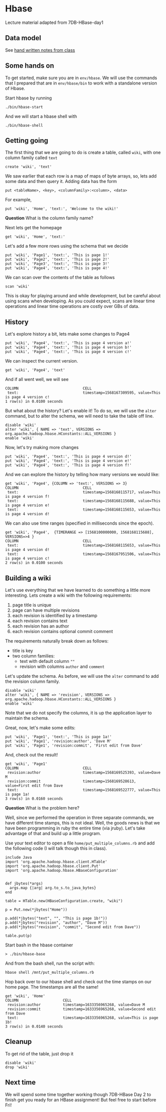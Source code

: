 # Hbase

Lecture material adapted from 7DB-HBase-day1

## Data model

See [hand written notes from class](./2021-09-27.pdf)

## Some hands on

To get started, make sure you are in `env/hbase`.  We will use the commands that
I prepared that are in `env/hbase/bin` to work with a standalone version of
Hbase.

Start hbase by running

    ./bin/hbase-start


And we will start a hbase shell with

    ./bin/hbase-shell

## Getting going

The first thing that we are going to do is create a table, called `wiki`, with
one column family called `text`

    create 'wiki', 'text'

We saw earlier that each row is a map of maps of byte arrays, so, lets add some
data and then query it.  Adding data has the form

    put <tableName>, <key>, <columnFamily>:<column>, <data>

For example,

    put 'wiki', 'Home', 'text:', 'Welcome to the wiki!'


**Question** What is the column family name?

Next lets get the homepage

    get 'wiki', 'Home', 'text:'


Let's add a few more rows using the schema that we decide

    put 'wiki', 'Page1', 'text:', 'This is page 1!'
    put 'wiki', 'Page2', 'text:', 'This is page 2!'
    put 'wiki', 'Page3', 'text:', 'This is page 3!'
    put 'wiki', 'Page4', 'text:', 'This is page 4!'

We can scan over the contents of the table as follows

    scan 'wiki'

This is okay for playing around and while development, but be careful about
using scans when developing.  As you could expect, scans are linear time
operations and linear time operations are costly over GBs of data.

## History

Let's explore history a bit, lets make some changes to Page4

    put 'wiki', 'Page4', 'text:', 'This is page 4 version a!'
    put 'wiki', 'Page4', 'text:', 'This is page 4 version b!'
    put 'wiki', 'Page4', 'text:', 'This is page 4 version c!'

We can inspect the current version.

    get 'wiki', 'Page4', 'text'

And if all went well, we will see

    COLUMN                             CELL
     text:                             timestamp=1568167309595, value=This is page 4 version c!
    1 row(s) in 0.0100 seconds

But what about the history? Let's enable it! To do so, we will use the `alter` command, but
to alter the schema, we will need to take the table off line.

    disable 'wiki'
    alter 'wiki', { NAME => 'text', VERSIONS => org.apache.hadoop.hbase.HConstants::ALL_VERSIONS }
    enable 'wiki'

Now, let's try making more changes

    put 'wiki', 'Page4', 'text:', 'This is page 4 version d!'
    put 'wiki', 'Page4', 'text:', 'This is page 4 version e!'
    put 'wiki', 'Page4', 'text:', 'This is page 4 version f!'

And we can explore the history by telling how many versions we would like:

    get 'wiki', 'Page4', {COLUMN => 'text:', VERSIONS => 3}
    COLUMN                             CELL
     text:                             timestamp=1568168115717, value=This is page 4 version f!
     text:                             timestamp=1568168115688, value=This is page 4 version e!
     text:                             timestamp=1568168115653, value=This is page 4 version d!

We can also use time ranges (specified in milliseconds since the epoch).

    get 'wiki', 'Page4',  {TIMERANGE => [1568100000000, 1568168115688], VERSIONS=>4 }
    COLUMN                             CELL
     text:                             timestamp=1568168115653, value=This is page 4 version d!
     text:                             timestamp=1568167951506, value=This is page 4 version c!
    2 row(s) in 0.0100 seconds

## Building a wiki

Let's use everything that we have learned to do something a little more
interesting.  Lets create a wiki with the following requirements:

1. page title is unique
2. page can have multiple revisions
3. each revision is identified by a timestamp
4. each revision contains text
5. each revision has an author
6. each revision contains optional commit comment

The requirements naturally break down as follows:

- title is key
- two column families:
    - text with default column `""`
    - revision with columns `author` and `comment`

Let's update the schema. As before, we will use the `alter` command to add the
revision column family.

    disable 'wiki'
    alter 'wiki', { NAME => 'revision', VERSIONS => org.apache.hadoop.hbase.HConstants::ALL_VERSIONS }
    enable 'wiki'

Note that we do not specify the columns, it is up the application layer to
maintain the schema.

Great, now, let's make some edits:

    put 'wiki', 'Page1', 'text:', 'This is page 1a!'
    put 'wiki', 'Page1', 'revision:author', 'Dave M'
    put 'wiki', 'Page1', 'revision:commit', 'First edit from Dave'


And, check out the result!

    get 'wiki', 'Page1'
    COLUMN                             CELL
     revision:author                   timestamp=1568169525393, value=Dave M
     revision:commit                   timestamp=1568169528613, value=First edit from Dave
     text:                             timestamp=1568169522777, value=This is page 1a!
    3 row(s) in 0.0160 seconds

**Question** What is the problem here?

Well, since we performed the operation in three separate commands, we have
different time stamps, this is not ideal.  Well, the goods news is that we have
been programming in ruby the entire time (via jruby).  Let's take advantage of
that and build up a little program.

Use your text editor to open a file `home/put_multiple_columns.rb` and add the
following code (I will talk though this in class).

    include Java
    import 'org.apache.hadoop.hbase.client.HTable'
    import 'org.apache.hadoop.hbase.client.Put'
    import 'org.apache.hadoop.hbase.HBaseConfiguration'


    def jbytes(*args)
      args.map {|arg| arg.to_s.to_java_bytes}
    end

    table = HTable.new(HBaseConfiguration.create, "wiki")

    p = Put.new(*jbytes("Home"))

    p.add(*jbytes("text", "", "This is page 1b!"))
    p.add(*jbytes("revision", "author", "Dave M"))
    p.add(*jbytes("revision", "commit", "Second edit from Dave"))

    table.put(p)

Start bash in the hbase container

    > ./bin/hbase-base

And from the bash shell, run the script with:

    hbase shell /mnt/put_multiple_columns.rb

Hop back over to our hbase shell and check out the time stamps on our home
page.  The timestamps are all the same!

    get 'wiki', 'Home'
    COLUMN                    CELL
     revision:author          timestamp=1633356965268, value=Dave M
     revision:commit          timestamp=1633356965268, value=Second edit from Dave
     text:                    timestamp=1633356965268, value=This is page 1b!
    3 row(s) in 0.0140 seconds

## Cleanup

To get rid of the table, just drop it

    disable 'wiki'
    drop 'wiki'

## Next time

We will spend some time together working though 7DB-HBase Day 2 to finish get
you ready for an HBase assignment!  But feel free to start before Fri!
